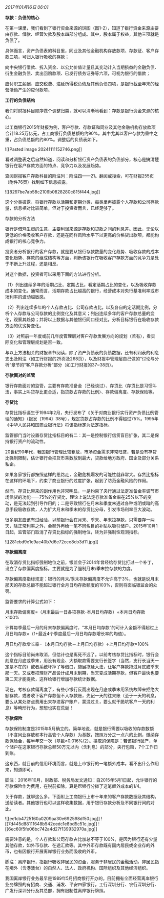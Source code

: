 _2017年01月16日 06:01_

**存款：负债的核心**

在第一课里，我们看到了银行资金来源的饼图（图1-2），知道了银行资金来源主要由存款、借款、经营欠款及股本四部分组成。其中，股本属于权益，其他三项就是负债了。

具体而言，资产负债表的科目里，同业及其他金融机构存放款项、存款证、客户存款三项，可归入银行吸收的存款；

向中央银行借款、拆入资金、以公允价值计量且其变动计入当期损益的金融负债、衍生金融负债、卖出回购款项、已发行债务证券等六项，可视为银行的借款；

应付职工薪酬、应交税费、递延所得税负债及其他负债四项，是银行截至年末的经营活动产生的应付款项。

**工行的负债结构**

我们将财报科目顺序做个调整归类，就可以清晰地看到：存款是银行资金来源的核心。

以工商银行2015年财报为例，客户存款、存款证和同业及其他金融机构存放款项合计18.25万亿元，占工商银行负债总额的约90%。其中尤其以客户存款为重中之重，占负债总额的约80%。调整后的负债表如下。

![[Pasted image 20241111152746.png]]

看过调整表之后自然知道，阅读和分析银行资产负债表的负债部分，核心是搞清楚银行在客户存款方面的特点、竞争力以及发展趋势。

查阅财报客户存款科目的附注列：附注四——21。翻阅或搜索，可在财报255页（附件76页）找到如下信息披露。

![[8297be7ab58c2106b0828280c815f444.jpg]]

这个分类披露，将银行存款以活期和定期分类，每类里再披露个人存款和公司存款量，信息相对比较简单，但对于投资者而言，已经足够了。

存款的分析方法

银行是借鸡生蛋的生意，主要利润来源是存款和贷款之间的利息差。因此，无论以更低的价格吸收客户存款，还是在同样风险水平下以更高的价格贷出款项，都能构成银行的核心竞争力。

投资者分析银行的客户存款，就是要从银行存款数量的变化趋势、吸收存款的成本变化趋势、存款的组成结构等方面，判断该银行在吸收客户存款方面的竞争力是处于不断上升过程，还是相反。

对这个数据，投资者可以采用下面的方法进行分析。

（1）列出连续多年的活期占比、定期占比，看定活期占比的变化，以及吸收存款成本的变化。通常而言，活期存款占比越高的银行，经营成本对央行基准利率或市场利率的波动越敏感。

（2）列出连续多年的个人存款占比、公司存款占比，以及各自的定活期比例，分析个人存款与公司存款的比例变化及其意义；列出连续多年的客户存款总量的变化，观察其趋势；并将以上数据与其他银行同口径对比，分析目标银行在吸收存款方面的优劣势变化。

（3）对照前一年度或前几年度管理层对客户存款发展方向的规划（若有），看实际变化和管理层规划是否一致。

与以上方法相关的财报章节阅读，除了资产负债表的负债数据，还有利润表的利息支出及附注（如工行财报的25页及268页），以及财报中管理层自己做的“讨论与分析”章节的“客户存款分析”部分（如工行财报的37~38页）。

**存款面对的监管**

银行存款面对的监管，主要有存款准备金（已经谈过）、存贷比（存贷比是习惯叫法，事实上叫贷存比更合适，指贷款占存款的比例）、存款偏离度、存款保险等。

**存贷比**

存贷比指标诞生于1994年2月，央行发布了《关于对商业银行实行资产负债比例管理的通知》（银发〔1994〕38号），规定贷款占存款的比例不得超过75%。1995年《中华人民共和国商业银行法》将该指标定为法定指标。

监管部门当时设置存贷比指标目的有二：其一是控制银行信贷盲目扩张，其二是保持银行资产的流动性。

20世纪90年代，我国银行管理比较粗放，市场资金需求非常旺盛，若是没有存贷比强制限制，估计银行会把货币乘数放到最大，贷款给地方政府、国企及部分关系私企。

如果各家银行都按照这样的思路走，金融危机爆发的可能性就非常大。存贷比指标在这样的环境下，约束了商业银行的过度扩张，起到了防范金融风险的作用。

然而，存贷比带来的副作用也非常明显，一是约束了央行通过法定准备金率调节市场信贷的功能——75%的存贷比，理论上说法定存款准备金率在25%以下的变动，是无法起到引导作用的；二是导致银行在月末和季度末通过各种或明或暗的高息手段吸收存款，人为扩大月末和季末的存贷比分母，引发市场利率巨大波动。

很多朋友应该有过经验，以前银行会在月末、季末、年末拉存款，只需要存一两天，除正常利率之外，会额外再给一笔不同名目的补贴以吸引储户。2015年10月1日起，监管部门取消了存贷比指标的强制地位，转为非强制性观测指标。

![[281ebd9e1e9ac40b7d6e72cce8cb3d11.jpg]]

**存款偏离度**

在取消存贷比指标强制地位之前，银监会于2014年曾经给存贷比打过一个补丁，设立了存款偏离度指标，主要就是为了遏制月末/季末拉存款的力度。

存款偏离度指标规定：银行的月末/季末存款偏离度不允许高于3%，也就是说月末那天的存款总额不能超过银行全月日均存款额度的103%，否则将面临银监会的处罚。

监管要求的计算公式如下：

月末存款偏离度=（月末最后一日各项存款-本月日均存款）÷本月日均存款×100%

计算每季最后一月的月末存款偏离度时，“本月日均存款”的可计入金额不得超过上月日均存款×（1+最近4个季度最后一月日均存款增长率的均值）。

月日均存款增长率=（本月日均存款－上月日均存款）÷上月日均存款×100%

这个指标目前尚未取消，但估计也是离死不远了。以前考核存贷比指标时，银行会刻意在月底或季末，用没有现金、大额取款需要支行长签字（当然，支行长当天一定是不在的）或者系统坏掉了等借口，施展拖延大法，让客户存款拖过月底或季末那一天。又或者把理财产品设计成月末到期，当天变成活期存款，但客户最快也要第二天才能提款，这样给银行增加存款统计数据。

现在，考核存款偏离度了，有些小银行反而出现在月底或季末用系统故障来拒绝大额存款，或者收下客户存款但不入存款账，先记一天的往来账（至于一天的利息，要么从某处挤点费用出来存进客户账户，蒙混过关，要么就干脆坑客户一天的利息）等畸形行为，想想也实在荒诞！

**存款保险**

存款保险制度是2015年5月确立的。简单地说，就是银行需要以吸收的存款数额（不含同业存放和本行高管个人存款）为基数，按照万分之一点六的比例，缴纳存款保险金，每半年交一次（基数×0.016%/2）。换取的保障是：若该银行破产，单个储户在这家银行存款总额50万元以内（含利息）的部分，央行包赔，7个工作日到账。

这东西，就目前的信用环境而言，就是上市银行的一笔额外成本，看不出什么作用来，知道即可。

脚注：2016年10月，财政部、税务局发文通知：自2015年5月1日起，允许银行的存款保险作为费用，在税前扣除。算是帮银行分摊了这笔额外成本的1/4。

关于存款，就聊这么多。下面附上工商银行上市十年来的客户存款数据及其结构，送给读者。其他银行也可以这样收集数据，用于银行存款分析及不同银行间的对比。

![[ee1cb4725160a0209aa30e692598df50.jpg]]
![[7d445d88111648b542cedc1e8bd5c51c.jpg]]
![[6ec60f5fe06bc742a4d27f139932970a.jpg]]

需要注意的是，个人存款和公司存款占比加总不等于100%，是因为银行还有少量其他存款，如外币存款、在途汇款等。其中外币存款既有国内居民或企业存的外币，也有因银行开展离岸银行业务而吸收的外币。

脚注：离岸银行，指银行吸收非居民的资金，服务于非居民的金融活动。非居民指在境外（含港澳台）的自然人、法人、政府机构、国际组织及其他经济组织。

我国离岸银行业务最早是1989年5月招商银行开办的。目前拥有全面经营离岸银行业务牌照的有招商、交通、浦发、平安四家银行。工行深圳分行、农行深圳分行、广发行深圳分行及其总部，拥有限制性离岸银行牌照。
